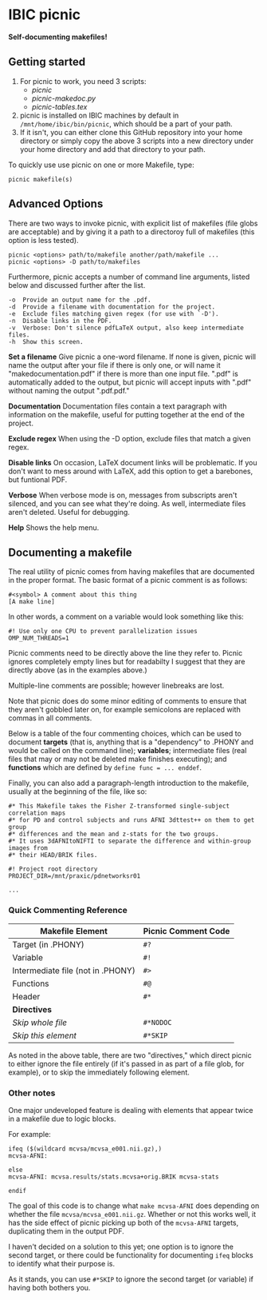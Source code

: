 # IBIC picnic

**Self-documenting makefiles!**

## Getting started
1. For picnic to work, you need 3 scripts:
    + *picnic*
    + *picnic-makedoc.py*
    + *picnic-tables.tex*
1. picnic is installed on IBIC machines by default in `/mnt/home/ibic/bin/picnic`, which should be a part of your path.
1. If it isn't, you can either clone this GitHub repository into your home directory or simply copy the above 3 scripts into a new directory under your home directory and add that directory to your path.

To quickly use use picnic on one or more Makefile, type:

    picnic makefile(s)

## Advanced Options

There are two ways to invoke picnic, with explicit list of makefiles (file globs are acceptable) and by giving it a path to a directoroy full of makefiles (this option is less tested).

    picnic <options> path/to/makefile another/path/makefile ...
    picnic <options> -D path/to/makefiles

Furthermore, picnic accepts a number of command line arguments, listed below and discussed further after the list.

    -o  Provide an output name for the .pdf.
    -d  Provide a filename with documentation for the project.
    -e  Exclude files matching given regex (for use with `-D').
    -n  Disable links in the PDF.
    -v  Verbose: Don't silence pdfLaTeX output, also keep intermediate files.
    -h  Show this screen.

**Set a filename** Give picnic a one-word filename. If none is given, picnic will name the output after your file if there is only one, or will name it "makedocumentation.pdf" if there is more than one input file. ".pdf" is automatically added to the output, but picnic will accept inputs with ".pdf" without naming the output ".pdf.pdf."

**Documentation** Documentation files contain a text paragraph with information on the makefile, useful for putting together at the end of the project.

**Exclude regex** When using the -D option, exclude files that match a given regex. 

**Disable links** On occasion, LaTeX document links will be problematic. If you don't want to mess around with LaTeX, add this option to get a barebones, but funtional PDF.

**Verbose** When verbose mode is on, messages from subscripts aren't silenced, and you can see what they're doing. As well, intermediate files aren't deleted. Useful for debugging.

**Help** Shows the help menu.

## Documenting a makefile

The real utility of picnic comes from having makefiles that are documented in the proper format. The basic format of a picnic comment is as follows:

    #<symbol> A comment about this thing
    [A make line]

In other words, a comment on a variable would look something like this:

    #! Use only one CPU to prevent parallelization issues
    OMP_NUM_THREADS=1

Picnic comments need to be directly above the line they refer to. Picnic ignores completely empty lines but for readabilty I suggest that they are directly above (as in the examples above.)

Multiple-line comments are possible; however linebreaks are lost.

Note that picnic does do some minor editing of comments to ensure that they aren't gobbled later on, for example semicolons are replaced with commas in all comments. 

Below is a table of the four commenting choices, which can be used to document **targets** (that is, anything that is a "dependency" to .PHONY and would be called on the command line); **variables**; intermediate files (real files that may or may not be deleted make finishes executing); and **functions** which are defined by `define func = ... enddef`.

Finally, you can also add a paragraph-length introduction to the makefile, usually at the beginning of the file, like so:

    #* This Makefile takes the Fisher Z-transformed single-subject correlation maps
    #* for PD and control subjects and runs AFNI 3dttest++ on them to get group
    #* differences and the mean and z-stats for the two groups.
    #* It uses 3dAFNItoNIFTI to separate the difference and within-group images from
    #* their HEAD/BRIK files.

    #! Project root directory
    PROJECT_DIR=/mnt/praxic/pdnetworksr01

    ...


### Quick Commenting Reference

| **Makefile Element**              | **Picnic Comment Code** |
|-----------------------------------|-------------------------|
| Target (in .PHONY)                | `#?`                    |
| Variable                          | `#!`                    |
| Intermediate file (not in .PHONY) | `#>`                    |
| Functions                         | `#@`                    |
| Header                            | `#*`                    |
| **Directives**                    |                         |
| *Skip whole file*                 | `#*NODOC`               |
| *Skip this element*               | `#*SKIP`                |

As noted in the above table, there are two "directives," which direct picnic to either ignore the file entirely (if it's passed in as part of a file glob, for example), or to skip the immediately following element. 

### Other notes

One major undeveloped feature is dealing with elements that appear twice in a makefile due to logic blocks.

For example:

    ifeq ($(wildcard mcvsa/mcvsa_e001.nii.gz),)
    mcvsa-AFNI:

    else
    mcvsa-AFNI: mcvsa.results/stats.mcvsa+orig.BRIK mcvsa-stats

    endif

The goal of this code is to change what `make mcvsa-AFNI` does depending on whether the file `mcvsa/mcvsa_e001.nii.gz`. Whether or not this works well, it has the side effect of picnic picking up both of the `mcvsa-AFNI` targets, duplicating them in the output PDF.

I haven't decided on a solution to this yet; one option is to ignore the second target, or there could be functionality for documenting `ifeq` blocks to identify what their purpose is.

As it stands, you can use `#*SKIP` to ignore the second target (or variable) if having both bothers you. 